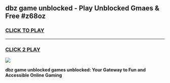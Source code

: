 
## dbz game unblocked - Play Unblocked Gmaes & Free #z68oz
<h3>
<a href="https://news.freeplayer.one?title=dbz_game_unblocked&ref=03M">CLICK TO PLAY</a></h3>
<hr>

<h3>
<a href="https://news.freeplayer.one?title=dbz_game_unblocked&ref=03M">CLICK 2 PLAY</a>
  
</h3>

<a href="https://news.freeplayer.one?title=dbz_game_unblocked&ref=03M"><img src="https://clearcache.store/games.png"></a>


**dbz game unblocked games unblocked: Your Gateway to Fun and Accessible Online Gaming**
